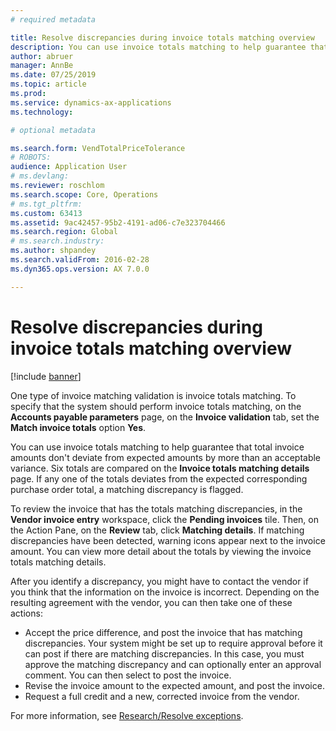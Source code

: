 ```yaml
---
# required metadata

title: Resolve discrepancies during invoice totals matching overview
description: You can use invoice totals matching to help guarantee that total invoice amounts don't deviate from expected amounts by more than an acceptable variance.
author: abruer
manager: AnnBe
ms.date: 07/25/2019
ms.topic: article
ms.prod: 
ms.service: dynamics-ax-applications
ms.technology: 

# optional metadata

ms.search.form: VendTotalPriceTolerance 
# ROBOTS: 
audience: Application User
# ms.devlang: 
ms.reviewer: roschlom
ms.search.scope: Core, Operations
# ms.tgt_pltfrm: 
ms.custom: 63413
ms.assetid: 9ac42457-95b2-4191-ad06-c7e323704466
ms.search.region: Global
# ms.search.industry: 
ms.author: shpandey
ms.search.validFrom: 2016-02-28
ms.dyn365.ops.version: AX 7.0.0

---
```


# Resolve discrepancies during invoice totals matching overview

[!include [banner](../includes/banner.md)]

One type of invoice matching validation is invoice totals matching. To specify that the system should perform invoice totals matching, on the **Accounts payable parameters** page, on the **Invoice validation** tab, set the **Match invoice totals** option **Yes**. 

You can use invoice totals matching to help guarantee that total invoice amounts don't deviate from expected amounts by more than an acceptable variance. Six totals are compared on the **Invoice totals matching details** page. If any one of the totals deviates from the expected corresponding purchase order total, a matching discrepancy is flagged. 

To review the invoice that has the totals matching discrepancies, in the **Vendor invoice entry** workspace, click the **Pending invoices** tile. Then, on the Action Pane, on the **Review** tab, click **Matching details**. If matching discrepancies have been detected, warning icons appear next to the invoice amount. You can view more detail about the totals by viewing the invoice totals matching details. 

After you identify a discrepancy, you might have to contact the vendor if you think that the information on the invoice is incorrect. Depending on the resulting agreement with the vendor, you can then take one of these actions:

-   Accept the price difference, and post the invoice that has matching discrepancies. Your system might be set up to require approval before it can post if there are matching discrepancies. In this case, you must approve the matching discrepancy and can optionally enter an approval comment. You can then select to post the invoice.
-   Revise the invoice amount to the expected amount, and post the invoice.
-   Request a full credit and a new, corrected invoice from the vendor.

For more information, see [Research/Resolve exceptions](tasks/research-resolve-exceptions.md).


